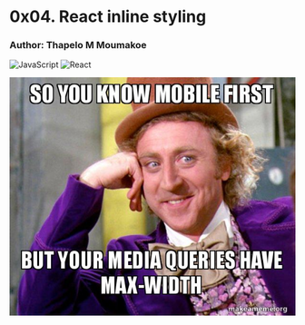 # 0x04. React inline styling

### Author: Thapelo M Moumakoe

![JavaScript](https://img.shields.io/badge/JavaScript_|_ES6-%23323330.svg?style=flat&logo=javascript&logoColor=%23F7DF1E) ![React](https://img.shields.io/badge/React-%2320232a.svg?style=flat&logo=react&logoColor=%2361DAFB)

![](inline-styling-meme.jpg)
